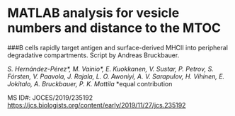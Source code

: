 # MATLAB analysis for vesicle numbers and distance to the MTOC #

###B cells rapidly target antigen and surface-derived MHCII into peripheral degradative compartments.
Script by Andreas Bruckbauer.

_S. Hernández-Pérez*, M. Vainio*, E. Kuokkanen, V. Sustar, P. Petrov, S. Fórsten, V. Paavola, J. Rajala, L. O. Awoniyi, A. V. Sarapulov, H. Vihinen, E. Jokitalo, A. Bruckbauer, P. K. Mattila_
*equal contribution

MS ID#: JOCES/2019/235192
https://jcs.biologists.org/content/early/2019/11/27/jcs.235192

